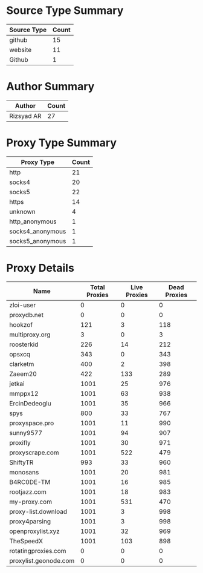 # Source Type Summary

| Source Type | Count |
|-------------|-------|
| github | 15 |
| website | 11 |
| Github | 1 |


# Author Summary

| Author | Count |
|--------|-------|
| Rizsyad AR | 27 |


# Proxy Type Summary

| Proxy Type | Count |
|------------|-------|
| http | 21 |
| socks4 | 20 |
| socks5 | 22 |
| https | 14 |
| unknown | 4 |
| http_anonymous | 1 |
| socks4_anonymous | 1 |
| socks5_anonymous | 1 |


# Proxy Details

| Name | Total Proxies | Live Proxies | Dead Proxies |
|------|---------------|--------------|---------------|
| zloi-user | 0 | 0 | 0 |
| proxydb.net | 0 | 0 | 0 |
| hookzof | 121 | 3 | 118 |
| multiproxy.org | 3 | 0 | 3 |
| roosterkid | 226 | 14 | 212 |
| opsxcq | 343 | 0 | 343 |
| clarketm | 400 | 2 | 398 |
| Zaeem20 | 422 | 133 | 289 |
| jetkai | 1001 | 25 | 976 |
| mmppx12 | 1001 | 63 | 938 |
| ErcinDedeoglu | 1001 | 35 | 966 |
| spys | 800 | 33 | 767 |
| proxyspace.pro | 1001 | 11 | 990 |
| sunny9577 | 1001 | 94 | 907 |
| proxifly | 1001 | 30 | 971 |
| proxyscrape.com | 1001 | 522 | 479 |
| ShiftyTR | 993 | 33 | 960 |
| monosans | 1001 | 20 | 981 |
| B4RC0DE-TM | 1001 | 16 | 985 |
| rootjazz.com | 1001 | 18 | 983 |
| my-proxy.com | 1001 | 531 | 470 |
| proxy-list.download | 1001 | 3 | 998 |
| proxy4parsing | 1001 | 3 | 998 |
| openproxylist.xyz | 1001 | 32 | 969 |
| TheSpeedX | 1001 | 103 | 898 |
| rotatingproxies.com | 0 | 0 | 0 |
| proxylist.geonode.com | 0 | 0 | 0 |

